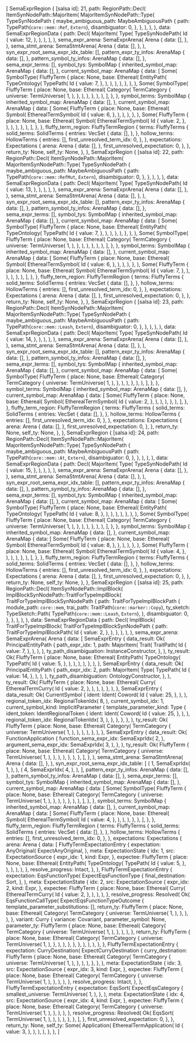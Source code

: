 [
    SemaExprRegion {
        [salsa id]: 21,
        path: RegionPath::Decl(
            ItemSynNodePath::MajorItem(
                MajorItemSynNodePath::Type(
                    TypeSynNodePath {
                        maybe_ambiguous_path: MaybeAmbiguousPath {
                            path: TypePath(`core::mem::Ref`, `Extern`),
                            disambiguator: 0,
                        },
                    },
                ),
            ),
        ),
        data: SemaExprRegionData {
            path: Decl(
                MajorItem(
                    Type(
                        TypeSynNodePath(
                            Id {
                                value: 12,
                            },
                        ),
                    ),
                ),
            ),
            sema_expr_arena: SemaExprArena(
                Arena {
                    data: [],
                },
            ),
            sema_stmt_arena: SemaStmtArena(
                Arena {
                    data: [],
                },
            ),
            syn_expr_root_sema_expr_idx_table: [],
            pattern_expr_ty_infos: ArenaMap {
                data: [],
            },
            pattern_symbol_ty_infos: ArenaMap {
                data: [],
            },
            sema_expr_terms: [],
            symbol_tys: SymbolMap {
                inherited_symbol_map: ArenaMap {
                    data: [],
                },
                current_symbol_map: ArenaMap {
                    data: [
                        Some(
                            SymbolType(
                                FluffyTerm {
                                    place: None,
                                    base: Ethereal(
                                        EntityPath(
                                            TypeOntology(
                                                TypePath(
                                                    Id {
                                                        value: 7,
                                                    },
                                                ),
                                            ),
                                        ),
                                    ),
                                },
                            ),
                        ),
                        Some(
                            SymbolType(
                                FluffyTerm {
                                    place: None,
                                    base: Ethereal(
                                        Category(
                                            TermCategory {
                                                universe: TermUniverse(
                                                    1,
                                                ),
                                            },
                                        ),
                                    ),
                                },
                            ),
                        ),
                    ],
                },
            },
            symbol_terms: SymbolMap {
                inherited_symbol_map: ArenaMap {
                    data: [],
                },
                current_symbol_map: ArenaMap {
                    data: [
                        Some(
                            FluffyTerm {
                                place: None,
                                base: Ethereal(
                                    Symbol(
                                        EtherealTermSymbol(
                                            Id {
                                                value: 6,
                                            },
                                        ),
                                    ),
                                ),
                            },
                        ),
                        Some(
                            FluffyTerm {
                                place: None,
                                base: Ethereal(
                                    Symbol(
                                        EtherealTermSymbol(
                                            Id {
                                                value: 2,
                                            },
                                        ),
                                    ),
                                ),
                            },
                        ),
                    ],
                },
            },
            fluffy_term_region: FluffyTermRegion {
                terms: FluffyTerms {
                    solid_terms: SolidTerms {
                        entries: VecSet {
                            data: [],
                        },
                    },
                    hollow_terms: HollowTerms {
                        entries: [],
                        first_unresolved_term_idx: 0,
                    },
                },
                expectations: Expectations {
                    arena: Arena {
                        data: [],
                    },
                    first_unresolved_expectation: 0,
                },
            },
            return_ty: None,
            self_ty: None,
        },
    },
    SemaExprRegion {
        [salsa id]: 22,
        path: RegionPath::Decl(
            ItemSynNodePath::MajorItem(
                MajorItemSynNodePath::Type(
                    TypeSynNodePath {
                        maybe_ambiguous_path: MaybeAmbiguousPath {
                            path: TypePath(`core::mem::RefMut`, `Extern`),
                            disambiguator: 0,
                        },
                    },
                ),
            ),
        ),
        data: SemaExprRegionData {
            path: Decl(
                MajorItem(
                    Type(
                        TypeSynNodePath(
                            Id {
                                value: 13,
                            },
                        ),
                    ),
                ),
            ),
            sema_expr_arena: SemaExprArena(
                Arena {
                    data: [],
                },
            ),
            sema_stmt_arena: SemaStmtArena(
                Arena {
                    data: [],
                },
            ),
            syn_expr_root_sema_expr_idx_table: [],
            pattern_expr_ty_infos: ArenaMap {
                data: [],
            },
            pattern_symbol_ty_infos: ArenaMap {
                data: [],
            },
            sema_expr_terms: [],
            symbol_tys: SymbolMap {
                inherited_symbol_map: ArenaMap {
                    data: [],
                },
                current_symbol_map: ArenaMap {
                    data: [
                        Some(
                            SymbolType(
                                FluffyTerm {
                                    place: None,
                                    base: Ethereal(
                                        EntityPath(
                                            TypeOntology(
                                                TypePath(
                                                    Id {
                                                        value: 7,
                                                    },
                                                ),
                                            ),
                                        ),
                                    ),
                                },
                            ),
                        ),
                        Some(
                            SymbolType(
                                FluffyTerm {
                                    place: None,
                                    base: Ethereal(
                                        Category(
                                            TermCategory {
                                                universe: TermUniverse(
                                                    1,
                                                ),
                                            },
                                        ),
                                    ),
                                },
                            ),
                        ),
                    ],
                },
            },
            symbol_terms: SymbolMap {
                inherited_symbol_map: ArenaMap {
                    data: [],
                },
                current_symbol_map: ArenaMap {
                    data: [
                        Some(
                            FluffyTerm {
                                place: None,
                                base: Ethereal(
                                    Symbol(
                                        EtherealTermSymbol(
                                            Id {
                                                value: 6,
                                            },
                                        ),
                                    ),
                                ),
                            },
                        ),
                        Some(
                            FluffyTerm {
                                place: None,
                                base: Ethereal(
                                    Symbol(
                                        EtherealTermSymbol(
                                            Id {
                                                value: 7,
                                            },
                                        ),
                                    ),
                                ),
                            },
                        ),
                    ],
                },
            },
            fluffy_term_region: FluffyTermRegion {
                terms: FluffyTerms {
                    solid_terms: SolidTerms {
                        entries: VecSet {
                            data: [],
                        },
                    },
                    hollow_terms: HollowTerms {
                        entries: [],
                        first_unresolved_term_idx: 0,
                    },
                },
                expectations: Expectations {
                    arena: Arena {
                        data: [],
                    },
                    first_unresolved_expectation: 0,
                },
            },
            return_ty: None,
            self_ty: None,
        },
    },
    SemaExprRegion {
        [salsa id]: 23,
        path: RegionPath::Decl(
            ItemSynNodePath::MajorItem(
                MajorItemSynNodePath::Type(
                    TypeSynNodePath {
                        maybe_ambiguous_path: MaybeAmbiguousPath {
                            path: TypePath(`core::mem::Leash`, `Extern`),
                            disambiguator: 0,
                        },
                    },
                ),
            ),
        ),
        data: SemaExprRegionData {
            path: Decl(
                MajorItem(
                    Type(
                        TypeSynNodePath(
                            Id {
                                value: 14,
                            },
                        ),
                    ),
                ),
            ),
            sema_expr_arena: SemaExprArena(
                Arena {
                    data: [],
                },
            ),
            sema_stmt_arena: SemaStmtArena(
                Arena {
                    data: [],
                },
            ),
            syn_expr_root_sema_expr_idx_table: [],
            pattern_expr_ty_infos: ArenaMap {
                data: [],
            },
            pattern_symbol_ty_infos: ArenaMap {
                data: [],
            },
            sema_expr_terms: [],
            symbol_tys: SymbolMap {
                inherited_symbol_map: ArenaMap {
                    data: [],
                },
                current_symbol_map: ArenaMap {
                    data: [
                        Some(
                            SymbolType(
                                FluffyTerm {
                                    place: None,
                                    base: Ethereal(
                                        Category(
                                            TermCategory {
                                                universe: TermUniverse(
                                                    1,
                                                ),
                                            },
                                        ),
                                    ),
                                },
                            ),
                        ),
                    ],
                },
            },
            symbol_terms: SymbolMap {
                inherited_symbol_map: ArenaMap {
                    data: [],
                },
                current_symbol_map: ArenaMap {
                    data: [
                        Some(
                            FluffyTerm {
                                place: None,
                                base: Ethereal(
                                    Symbol(
                                        EtherealTermSymbol(
                                            Id {
                                                value: 2,
                                            },
                                        ),
                                    ),
                                ),
                            },
                        ),
                    ],
                },
            },
            fluffy_term_region: FluffyTermRegion {
                terms: FluffyTerms {
                    solid_terms: SolidTerms {
                        entries: VecSet {
                            data: [],
                        },
                    },
                    hollow_terms: HollowTerms {
                        entries: [],
                        first_unresolved_term_idx: 0,
                    },
                },
                expectations: Expectations {
                    arena: Arena {
                        data: [],
                    },
                    first_unresolved_expectation: 0,
                },
            },
            return_ty: None,
            self_ty: None,
        },
    },
    SemaExprRegion {
        [salsa id]: 24,
        path: RegionPath::Decl(
            ItemSynNodePath::MajorItem(
                MajorItemSynNodePath::Type(
                    TypeSynNodePath {
                        maybe_ambiguous_path: MaybeAmbiguousPath {
                            path: TypePath(`core::mem::At`, `Extern`),
                            disambiguator: 0,
                        },
                    },
                ),
            ),
        ),
        data: SemaExprRegionData {
            path: Decl(
                MajorItem(
                    Type(
                        TypeSynNodePath(
                            Id {
                                value: 15,
                            },
                        ),
                    ),
                ),
            ),
            sema_expr_arena: SemaExprArena(
                Arena {
                    data: [],
                },
            ),
            sema_stmt_arena: SemaStmtArena(
                Arena {
                    data: [],
                },
            ),
            syn_expr_root_sema_expr_idx_table: [],
            pattern_expr_ty_infos: ArenaMap {
                data: [],
            },
            pattern_symbol_ty_infos: ArenaMap {
                data: [],
            },
            sema_expr_terms: [],
            symbol_tys: SymbolMap {
                inherited_symbol_map: ArenaMap {
                    data: [],
                },
                current_symbol_map: ArenaMap {
                    data: [
                        Some(
                            SymbolType(
                                FluffyTerm {
                                    place: None,
                                    base: Ethereal(
                                        EntityPath(
                                            TypeOntology(
                                                TypePath(
                                                    Id {
                                                        value: 8,
                                                    },
                                                ),
                                            ),
                                        ),
                                    ),
                                },
                            ),
                        ),
                        Some(
                            SymbolType(
                                FluffyTerm {
                                    place: None,
                                    base: Ethereal(
                                        Category(
                                            TermCategory {
                                                universe: TermUniverse(
                                                    1,
                                                ),
                                            },
                                        ),
                                    ),
                                },
                            ),
                        ),
                    ],
                },
            },
            symbol_terms: SymbolMap {
                inherited_symbol_map: ArenaMap {
                    data: [],
                },
                current_symbol_map: ArenaMap {
                    data: [
                        Some(
                            FluffyTerm {
                                place: None,
                                base: Ethereal(
                                    Symbol(
                                        EtherealTermSymbol(
                                            Id {
                                                value: 8,
                                            },
                                        ),
                                    ),
                                ),
                            },
                        ),
                        Some(
                            FluffyTerm {
                                place: None,
                                base: Ethereal(
                                    Symbol(
                                        EtherealTermSymbol(
                                            Id {
                                                value: 4,
                                            },
                                        ),
                                    ),
                                ),
                            },
                        ),
                    ],
                },
            },
            fluffy_term_region: FluffyTermRegion {
                terms: FluffyTerms {
                    solid_terms: SolidTerms {
                        entries: VecSet {
                            data: [],
                        },
                    },
                    hollow_terms: HollowTerms {
                        entries: [],
                        first_unresolved_term_idx: 0,
                    },
                },
                expectations: Expectations {
                    arena: Arena {
                        data: [],
                    },
                    first_unresolved_expectation: 0,
                },
            },
            return_ty: None,
            self_ty: None,
        },
    },
    SemaExprRegion {
        [salsa id]: 25,
        path: RegionPath::Decl(
            ItemSynNodePath::ImplBlock(
                ImplBlockSynNodePath::TraitForTypeImplBlock(
                    TraitForTypeImplBlockSynNodePath {
                        path: TraitForTypeImplBlockPath {
                            module_path: `core::mem`,
                            trai_path: TraitPath(`core::marker::Copy`),
                            ty_sketch: TypeSketch::Path(
                                TypePath(`core::mem::Leash`, `Extern`),
                            ),
                            disambiguator: 0,
                        },
                    },
                ),
            ),
        ),
        data: SemaExprRegionData {
            path: Decl(
                ImplBlock(
                    TraitForTypeImplBlock(
                        TraitForTypeImplBlockSynNodePath {
                            path: TraitForTypeImplBlockPath(
                                Id {
                                    value: 2,
                                },
                            ),
                        },
                    ),
                ),
            ),
            sema_expr_arena: SemaExprArena(
                Arena {
                    data: [
                        SemaExprEntry {
                            data_result: Ok(
                                PrincipalEntityPath {
                                    path_expr_idx: 1,
                                    path: MajorItem(
                                        Trait(
                                            TraitPath(
                                                Id {
                                                    value: 7,
                                                },
                                            ),
                                        ),
                                    ),
                                    ty_path_disambiguation: InstanceConstructor,
                                },
                            ),
                            ty_result: Ok(
                                FluffyTerm {
                                    place: None,
                                    base: Ethereal(
                                        EntityPath(
                                            TypeOntology(
                                                TypePath(
                                                    Id {
                                                        value: 5,
                                                    },
                                                ),
                                            ),
                                        ),
                                    ),
                                },
                            ),
                        },
                        SemaExprEntry {
                            data_result: Ok(
                                PrincipalEntityPath {
                                    path_expr_idx: 2,
                                    path: MajorItem(
                                        Type(
                                            TypePath(
                                                Id {
                                                    value: 14,
                                                },
                                            ),
                                        ),
                                    ),
                                    ty_path_disambiguation: OntologyConstructor,
                                },
                            ),
                            ty_result: Ok(
                                FluffyTerm {
                                    place: None,
                                    base: Ethereal(
                                        Curry(
                                            EtherealTermCurry(
                                                Id {
                                                    value: 2,
                                                },
                                            ),
                                        ),
                                    ),
                                },
                            ),
                        },
                        SemaExprEntry {
                            data_result: Ok(
                                CurrentSymbol {
                                    ident: Ident(
                                        Coword(
                                            Id {
                                                value: 25,
                                            },
                                        ),
                                    ),
                                    regional_token_idx: RegionalTokenIdx(
                                        8,
                                    ),
                                    current_symbol_idx: 1,
                                    current_symbol_kind: ImplicitParameter {
                                        template_parameter_kind: Type {
                                            ident_token: IdentRegionalToken {
                                                ident: Ident(
                                                    Coword(
                                                        Id {
                                                            value: 25,
                                                        },
                                                    ),
                                                ),
                                                regional_token_idx: RegionalTokenIdx(
                                                    3,
                                                ),
                                            },
                                        },
                                    },
                                },
                            ),
                            ty_result: Ok(
                                FluffyTerm {
                                    place: None,
                                    base: Ethereal(
                                        Category(
                                            TermCategory {
                                                universe: TermUniverse(
                                                    1,
                                                ),
                                            },
                                        ),
                                    ),
                                },
                            ),
                        },
                        SemaExprEntry {
                            data_result: Ok(
                                FunctionApplication {
                                    function_sema_expr_idx: SemaExprIdx(
                                        2,
                                    ),
                                    argument_sema_expr_idx: SemaExprIdx(
                                        3,
                                    ),
                                },
                            ),
                            ty_result: Ok(
                                FluffyTerm {
                                    place: None,
                                    base: Ethereal(
                                        Category(
                                            TermCategory {
                                                universe: TermUniverse(
                                                    1,
                                                ),
                                            },
                                        ),
                                    ),
                                },
                            ),
                        },
                    ],
                },
            ),
            sema_stmt_arena: SemaStmtArena(
                Arena {
                    data: [],
                },
            ),
            syn_expr_root_sema_expr_idx_table: [
                (
                    1,
                    SemaExprIdx(
                        1,
                    ),
                ),
                (
                    4,
                    SemaExprIdx(
                        4,
                    ),
                ),
            ],
            pattern_expr_ty_infos: ArenaMap {
                data: [],
            },
            pattern_symbol_ty_infos: ArenaMap {
                data: [],
            },
            sema_expr_terms: [],
            symbol_tys: SymbolMap {
                inherited_symbol_map: ArenaMap {
                    data: [],
                },
                current_symbol_map: ArenaMap {
                    data: [
                        Some(
                            SymbolType(
                                FluffyTerm {
                                    place: None,
                                    base: Ethereal(
                                        Category(
                                            TermCategory {
                                                universe: TermUniverse(
                                                    1,
                                                ),
                                            },
                                        ),
                                    ),
                                },
                            ),
                        ),
                    ],
                },
            },
            symbol_terms: SymbolMap {
                inherited_symbol_map: ArenaMap {
                    data: [],
                },
                current_symbol_map: ArenaMap {
                    data: [
                        Some(
                            FluffyTerm {
                                place: None,
                                base: Ethereal(
                                    Symbol(
                                        EtherealTermSymbol(
                                            Id {
                                                value: 4,
                                            },
                                        ),
                                    ),
                                ),
                            },
                        ),
                    ],
                },
            },
            fluffy_term_region: FluffyTermRegion {
                terms: FluffyTerms {
                    solid_terms: SolidTerms {
                        entries: VecSet {
                            data: [],
                        },
                    },
                    hollow_terms: HollowTerms {
                        entries: [],
                        first_unresolved_term_idx: 0,
                    },
                },
                expectations: Expectations {
                    arena: Arena {
                        data: [
                            FluffyTermExpectationEntry {
                                expectation: AnyOriginal(
                                    ExpectAnyOriginal,
                                ),
                                meta: ExpectationState {
                                    idx: 1,
                                    src: ExpectationSource {
                                        expr_idx: 1,
                                        kind: Expr,
                                    },
                                    expectee: FluffyTerm {
                                        place: None,
                                        base: Ethereal(
                                            EntityPath(
                                                TypeOntology(
                                                    TypePath(
                                                        Id {
                                                            value: 5,
                                                        },
                                                    ),
                                                ),
                                            ),
                                        ),
                                    },
                                    resolve_progress: Intact,
                                },
                            },
                            FluffyTermExpectationEntry {
                                expectation: EqsFunctionType(
                                    ExpectEqsFunctionType {
                                        final_destination: Sort,
                                    },
                                ),
                                meta: ExpectationState {
                                    idx: 2,
                                    src: ExpectationSource {
                                        expr_idx: 2,
                                        kind: Expr,
                                    },
                                    expectee: FluffyTerm {
                                        place: None,
                                        base: Ethereal(
                                            Curry(
                                                EtherealTermCurry(
                                                    Id {
                                                        value: 2,
                                                    },
                                                ),
                                            ),
                                        ),
                                    },
                                    resolve_progress: Resolved(
                                        Ok(
                                            EqsFunctionCallType(
                                                ExpectEqsFunctionTypeOutcome {
                                                    template_parameter_substitutions: [],
                                                    return_ty: FluffyTerm {
                                                        place: None,
                                                        base: Ethereal(
                                                            Category(
                                                                TermCategory {
                                                                    universe: TermUniverse(
                                                                        1,
                                                                    ),
                                                                },
                                                            ),
                                                        ),
                                                    },
                                                    variant: Curry {
                                                        variance: Covariant,
                                                        parameter_symbol: None,
                                                        parameter_ty: FluffyTerm {
                                                            place: None,
                                                            base: Ethereal(
                                                                Category(
                                                                    TermCategory {
                                                                        universe: TermUniverse(
                                                                            1,
                                                                        ),
                                                                    },
                                                                ),
                                                            ),
                                                        },
                                                        return_ty: FluffyTerm {
                                                            place: None,
                                                            base: Ethereal(
                                                                Category(
                                                                    TermCategory {
                                                                        universe: TermUniverse(
                                                                            1,
                                                                        ),
                                                                    },
                                                                ),
                                                            ),
                                                        },
                                                    },
                                                },
                                            ),
                                        ),
                                    ),
                                },
                            },
                            FluffyTermExpectationEntry {
                                expectation: CurryDestination(
                                    ExpectCurryDestination {
                                        curry_destination: FluffyTerm {
                                            place: None,
                                            base: Ethereal(
                                                Category(
                                                    TermCategory {
                                                        universe: TermUniverse(
                                                            1,
                                                        ),
                                                    },
                                                ),
                                            ),
                                        },
                                    },
                                ),
                                meta: ExpectationState {
                                    idx: 3,
                                    src: ExpectationSource {
                                        expr_idx: 3,
                                        kind: Expr,
                                    },
                                    expectee: FluffyTerm {
                                        place: None,
                                        base: Ethereal(
                                            Category(
                                                TermCategory {
                                                    universe: TermUniverse(
                                                        1,
                                                    ),
                                                },
                                            ),
                                        ),
                                    },
                                    resolve_progress: Intact,
                                },
                            },
                            FluffyTermExpectationEntry {
                                expectation: EqsSort(
                                    ExpectEqsCategory {
                                        smallest_universe: TermUniverse(
                                            1,
                                        ),
                                    },
                                ),
                                meta: ExpectationState {
                                    idx: 4,
                                    src: ExpectationSource {
                                        expr_idx: 4,
                                        kind: Expr,
                                    },
                                    expectee: FluffyTerm {
                                        place: None,
                                        base: Ethereal(
                                            Category(
                                                TermCategory {
                                                    universe: TermUniverse(
                                                        1,
                                                    ),
                                                },
                                            ),
                                        ),
                                    },
                                    resolve_progress: Resolved(
                                        Ok(
                                            EqsSort(
                                                TermUniverse(
                                                    1,
                                                ),
                                            ),
                                        ),
                                    ),
                                },
                            },
                        ],
                    },
                    first_unresolved_expectation: 0,
                },
            },
            return_ty: None,
            self_ty: Some(
                Application(
                    EtherealTermApplication(
                        Id {
                            value: 3,
                        },
                    ),
                ),
            ),
        },
    },
]